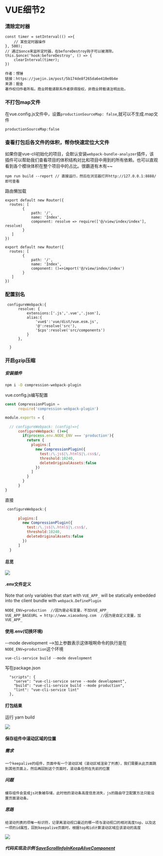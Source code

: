 # VUE细节2

### 清除定时器

```
const timer = setInterval(() =>{                    
    // 某些定时器操作                
}, 500);            
// 通过$once来监听定时器，在beforeDestroy钩子可以被清除。
this.$once('hook:beforeDestroy', () => {            
    clearInterval(timer);                                    
})

作者：愣锤
链接：https://juejin.im/post/5b174de8f265da6e410e0b4e
来源：掘金
著作权归作者所有。商业转载请联系作者获得授权，非商业转载请注明出处。
```

### 不打包map文件

在vue.config.js文件中，设置`productionSourceMap: false`,就可以不生成.map文件

```
productionSourceMap:false
```



### 查看打包后各文件的体积，帮你快速定位大文件

如果你是vue-cli初始化的项目，会默认安装`webpack-bundle-analyzer`插件，该插件可以帮助我们查看项目的体积结构对比和项目中用到的所有依赖。也可以直观看到各个模块体积在整个项目中的占比。很霸道有木有~~

```
npm run build --report // 直接运行，然后在浏览器打开http://127.0.0.1:8888/即可查看
```

路由懒加载

```
export default new Router({
  routes: [    
        { 
            path: '/', 
            name: 'Index', 
            component: resolve => require(['@/view/index/index'], resolve) 
        }
   ]
})
```

```
export default new Router({
  routes: [    
        { 
            path: '/', 
            name: 'Index', 
            component: ()=>import('@/view/index/index') 
        }
   ]
})
```

### 配置别名

```
 configureWebpack:{
      resolve: {
          extensions:['.js','.vue','.json'],
          alias:{
              'vue$':'vue/dist/vue.esm.js',
              '@':resolve('src'),
              '$cps':resolve('src/components')
          }
      },
      
  }
```



### 开启gzip压缩

##### 安装插件

```bash
npm i -D compression-webpack-plugin
```

vue.config.js编写配置

```js
const CompressionPlugin = 
      require('compression-webpack-plugin')

module.exports = {
    
  // configureWebpack: (config)=>{
      configureWebpack: ()=>{
        if(process.env.NODE_ENV === 'production'){
          return {
            plugins:[
              new CompressionPlugin({
                test:/\.js$|\.html$|\.css$/,
                threshold:10240,
                deleteOriginalAssets:false
              })
            ]
          }
        }
      }
}
```

直接

```js
 configureWebpack:{
    
      plugins:[
        new CompressionPlugin({
          test:/\.js$|\.html$|\.css$/,
          threshold:10240,
          deleteOriginalAssets:false
        })
      ]
  }
```



#### 总览

![](http://47.103.65.182/markdown/035.png)

#### .env文件定义

Note that only variables that start with `VUE_APP_` will be statically embedded into the client bundle with `webpack.DefinePlugin`

```
NODE_ENV=production  //因为是必有变量，不加VUE_APP_
VUE_APP_BASEURL = http://www.xiaoadong.com  //因为是自定义变量，加 VUE_APP_
```



#### 使用.env(切换环境)

--mode development    ——>加上参数表示这体哦啊命令的执行是在`NODE_ENV=production`这个环境



```text
vue-cli-service build --mode development
```

写在package.json

```
  "scripts": {
    "serve": "vue-cli-service serve --mode development",
    "build": "vue-cli-service build --mode production",
    "lint": "vue-cli-service lint"
  },
```



#### 打包结果

运行 yarn build

![](http://47.103.65.182/markdown/034.png)





#### 保存组件中滚动区域的位置

##### 需求

```
一个keepalive的组件，页面中有一个滚动区域（滚动区域渲染了列表），我们需要从此页面跳到其他页面上，然后再回到这个页面时，滚动条任然在先前的位置
```

##### 问题

```
缓存组件会变成js对象被存储，此时他的滚动条高度信息消失，js的路由守卫配置方法只能设置页面滚动条，
```



##### 思路

```
给滚动列表的项唯一标识符，记录离滚动视口最近的哪一项与滚动视口的相对高度top，以及这一项的id属性，回到keepalive页面时，根据top和id计算滚动区域应该滚动的高度
```

![]( http://47.103.65.182/markdown/036.png )

##### 代码实现及示例 [SaveScrollInfoInKeepAliveComponent](https://github.com/XiaoWinter/SaveScrollInfoInKeepAliveComponent)